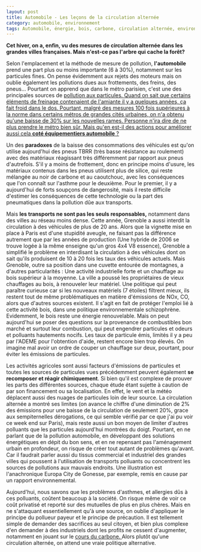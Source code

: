 ```yaml
---
layout: post
title: Automobile - Les leçons de la circulation alternée
category: automobile, environnement
tags: Automobile, énergie, bois, carbone, circulation alternée, environnement, industrie, politique, pollution
---
```

**Cet hiver, on a, enfin, vu des mesures de circulation alternée dans les grandes villes françaises. Mais n'est-ce pas l'arbre qui cache la forêt?**

Selon l'emplacement et la méthode de mesure de pollution, **l'automobile** prend une part plus ou moins importante (6 à 30%), notamment sur les particules fines. On pense évidemment aux rejets des moteurs mais on oublie également les pollutions dues aux frottements, des freins, des pneus... Pourtant on apprend que dans le métro parisien, c'est une des principales sources de <span style="text-decoration:underline;"><a href="http://www.lemonde.fr/planete/article/2014/01/14/l-air-du-metro-pollue-lui-aussi_4347287_3244.html">pollution aux particules</a>. Quand on sait que certains éléments de freinage contenaient de l'amiante il y a quelques années, ça fait froid dans le dos. Pourtant, malgré des mesures 100 fois supérieures à la norme dans certains métros de grandes cités urbaines, on n'a obtenu qu'une baisse de 30% sur les nouvelles rames. Personne n'ira dire de ne plus prendre le métro bien sûr. Mais qu'en est-il des actions pour améliorer aussi cela **coté équipementiers automobile** ?

Un des **paradoxes** de la baisse des consommations des véhicules est qu'on utilise aujourd'hui des pneus TBRR (très basse résistance au roulement) avec des matériaux réagissant très différemment par rapport aux pneus d'autrefois. S'il y a moins de frottement, donc en principe moins d'usure, les matériaux contenus dans les pneus utilisent plus de silice, qui reste mélangée au noir de carbone et au caoutchouc, avec les conséquences que l'on connaît sur l'asthme pour le deuxième. Pour le premier, il y a aujourd'hui de forts soupçons de dangerosité, mais il reste difficile d'estimer les conséquences de cette technologie ou la part des pneumatiques dans la pollution dûe aux transports.

Mais **les transports ne sont pas les seuls responsables,** notamment dans des villes au réseau moins dense. Cette année, Grenoble a aussi interdit la circulation à des véhicules de plus de 20 ans. Alors que la vignette mise en place à Paris est d'une stupidité aveugle, ne faisant pas la différence autrement que par les années de production (Une hybride de 2006 se trouve logée à la même enseigne qu'un gros 4x4 V8 essence), Grenoble a simplifié le problème en interdisant la circulation à des véhicules dont on sait qu'ils produisent de 10 à 20 fois les taux des véhicules actuels. Mais Grenoble, outre sa position dans une cuvette entourée de montagnes, a d'autres particularités : Une activité industrielle forte et un chauffage au bois supérieur à la moyenne. La ville a poussé les propriétaires de vieux chauffages au bois, à renouveler leur matériel. Une politique qui peut paraître curieuse car si les nouveaux matériels (7 étoiles) filtrent mieux, ils restent tout de même problématiques en matière d'émissions de NOx, CO, alors que d'autres sources existent. Il s'agit en fait de protéger l'emploi lié à cette activité bois, dans une politique environnementale schizophrène. Evidemment, le bois reste une énergie renouvelable. Mais on peut aujourd'hui se poser des questions sur la provenance de combustibles bon marché et surtout leur combustion, qui peut engendrer particules et odeurs et polluants hautements nocifs. Les taux de particule émis, limités il y a peu par l'ADEME pour l'obtention d'aide, restent encore bien trop élevés. On imagine mal avoir un ordre de couper un chauffage sur deux, pourtant, pour éviter les émissions de particules.

Les activités agricoles sont aussi facteurs d'émissions de particules et toutes les sources de particules vues précédemment peuvent également **se recomposer et réagir chimiquement**. Si bien qu'il est complexe de prouver les parts des différentes sources, chaque étude étant sujette à caution de par son financement ou sa localisation. En effet, le vent et la météo déplacent aussi des nuages de particules loin de leur source. La circulation alternée a montré ses limites (on avance le chiffre d'une diminution de 2% des émissions pour une baisse de la circulation de seulement 20%, grace aux sempiternelles dérogations, ce qui semble vérifié par ce que j'ai pu voir ce week end sur Paris), mais reste aussi un bon moyen de limiter d'autres polluants que les particules aujourd'hui montrées du doigt. Pourtant, en ne parlant que de la pollution automobile, en développant des solutions énergétiques en dépit du bon sens, et en ne repensant pas l'aménagement urbain en profondeur, on risque de créer tout autant de problèmes qu'avant. Car il faudrait parler aussi du tissus commercial et industriel des grandes villes qui poussent à l'utilisation de transports polluants ou concentrent les sources de pollutions aux mauvais endroits. Une illustration est l'anachronique Europa City de Gonesse, par exemple, remis en cause par un rapport environnemental.

Aujourd'hui, nous savons que les problèmes d'asthmes, et allergies dûs à ces polluants, coûtent beaucoup à la société. On risque même de voir ce coût privatisé et reporté sur des mutuelles de plus en plus chères. Mais en ne s'attaquant essentiellement qu'à une source, on oublie d'appliquer le principe du pollueur payeur et le principe de précaution. Il est tellement simple de demander des sacrifices au seul citoyen, et bien plus complexe d'en demander à des industriels dont les profits ne cessent d'augmenter, notamment en jouant sur le <a href="http://www.bastamag.net/Les-marches-carbone-ou-comment"><span style="text-decoration:underline;">cours du carbone. </a>Alors plutôt qu'une circulation alternée, on attend une vraie politique alternative.
